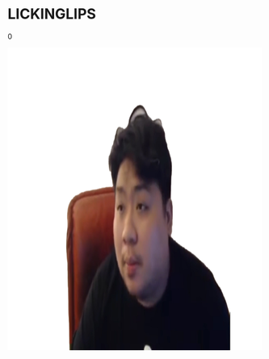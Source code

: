 





<!DOCTYPE html>
<html lang="en">
<head>
    <meta charset="UTF-8">
    <meta http-equiv="X-UA-Compatible" content="IE=edge">
    <meta name="viewport" content="width=device-width, initial-scale=1.0">
    <title>LICKINGLIPS</title>
    <link rel="stylesheet" href="舔嘴唇style.css">
    <script src="舔嘴唇script.js"></script>
</head>
<body>
    <div class="container">
        <h1>LICKINGLIPS</h1>
        <p id="score">0</p>
        <img src="統神舔嘴唇1.png" alt="Invalid" id="統神舔嘴唇1" height="600px">
    </div>
</body>
</html>

